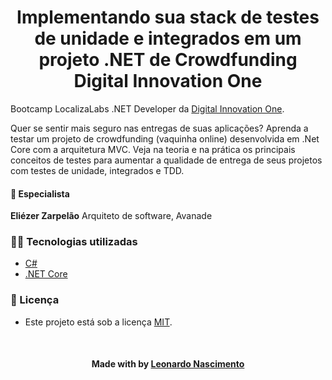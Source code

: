 

<!--About session-->
<h1 align="center">Implementando sua stack de testes de unidade e integrados em um projeto .NET de Crowdfunding<br>Digital Innovation One</h1>


Bootcamp LocalizaLabs .NET Developer da [Digital Innovation One](https://digitalinnovation.one/).

Quer se sentir mais seguro nas entregas de suas aplicações? Aprenda a testar um projeto de crowdfunding (vaquinha online) desenvolvida em .Net Core com a arquitetura MVC. Veja na teoria e na prática os principais conceitos de testes para aumentar a qualidade de entrega de seus projetos com testes de unidade, integrados e TDD.

<h4>👨‍ Especialista</h4>

<b>Eliézer Zarpelão</b>
Arquiteto de software, Avanade

<h3>👨‍💻 Tecnologias utilizadas</h3>

- [C#](https://docs.microsoft.com/pt-br/dotnet/csharp/)
- [.NET Core](https://dotnet.microsoft.com/download)

<!--License session-->
<h3>📝 Licença</h3>

- Este projeto está sob a licença [MIT](./LICENSE).

<!--Bottom session-->
<br><h4 align=center>Made with by <a target="_blank" href="https://www.linkedin.com/in/leonardo-martins-nasccimento/" >Leonardo Nascimento</a></h4>
